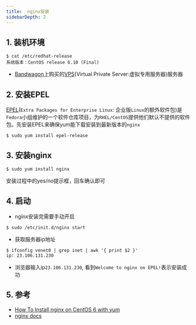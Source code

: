 ```yaml
---
title:  nginx安装
sidebarDepth: 2
---
```


## 1. 装机环境

```shell
$ cat /etc/redhat-release
系统版本：CentOS release 6.10 (Final)
```
* [Bandwagon](https://bwh1.net/index.php)上购买的[VPS](https://en.wikipedia.org/wiki/Virtual_private_server)(Virtual Private Server:虚拟专用服务器)服务器

## 2. 安装EPEL

[EPEL](https://fedoraproject.org/wiki/EPEL)(`Extra Packages for Enterprise Linux`: 企业版`Linux`的额外软件包)是`Fedora`小组维护的一个软件仓库项目，为`RHEL/CentOS`提供他们默认不提供的软件包。先安装EPEL来确保yum能下载安装到最新版本的`nginx`

```shell
$ sudo yum install epel-release
```

## 3. 安装nginx

```shell
$ sudo yum install nginx
```
安装过程中的yes/no提示框，回车确认即可

## 4. 启动

* nginx安装完需要手动开启

```shell
$ sudo /etc/init.d/nginx start
```

* 获取服务器ip地址

```
$ ifconfig venet0 | grep inet | awk '{ print $2 }'
ip: 23.106.131.230
```

* 浏览器输入ip`23.106.131.230`, 看到`Welcome to nginx on EPEL!`表示安装成功

## 5. 参考

* [How To Install nginx on CentOS 6 with yum](https://www.digitalocean.com/community/tutorials/how-to-install-nginx-on-centos-6-with-yum)
* [nginx docs](https://nginx.org/en/docs/)